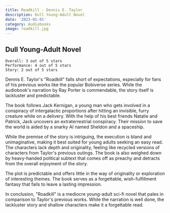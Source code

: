 ```yaml
---
title: Roadkill - Dennis E. Taylor
description: Dull Young-Adult Novel
date: '2023-01-01'
category: Audiobooks
image: roadkill.jpg
---
```


## Dull Young-Adult Novel

```
Overall: 3 out of 5 stars
Performance: 4 out of 5 stars
Story: 2 out of 5 stars
```

Dennis E. Taylor's "Roadkill" falls short of expectations, especially for fans of his previous works like the popular Bobiverse series. While the audiobook's narration by Ray Porter is commendable, the story itself is lackluster and predictable.

The book follows Jack Kernigan, a young man who gets involved in a conspiracy of intergalactic proportions after hitting an invisible, furry creature while on a delivery. With the help of his best friends Natalie and Patrick, Jack uncovers an extraterrestrial conspiracy. Their mission to save the world is aided by a snarky AI named Sheldon and a spaceship.

While the premise of the story is intriguing, the execution is bland and unimaginative, making it best suited for young adults seeking an easy read. The characters lack depth and originality, feeling like recycled versions of characters from Taylor's previous outings. The book is also weighed down by heavy-handed political subtext that comes off as preachy and detracts from the overall enjoyment of the story.

The plot is predictable and offers little in the way of originality or exploration of interesting themes. The book serves as a forgettable, wish-fulfillment fantasy that fails to leave a lasting impression.

In conclusion, "Roadkill" is a mediocre young-adult sci-fi novel that pales in comparison to Taylor's previous works. While the narration is well done, the lackluster story and shallow characters make it a forgettable read.